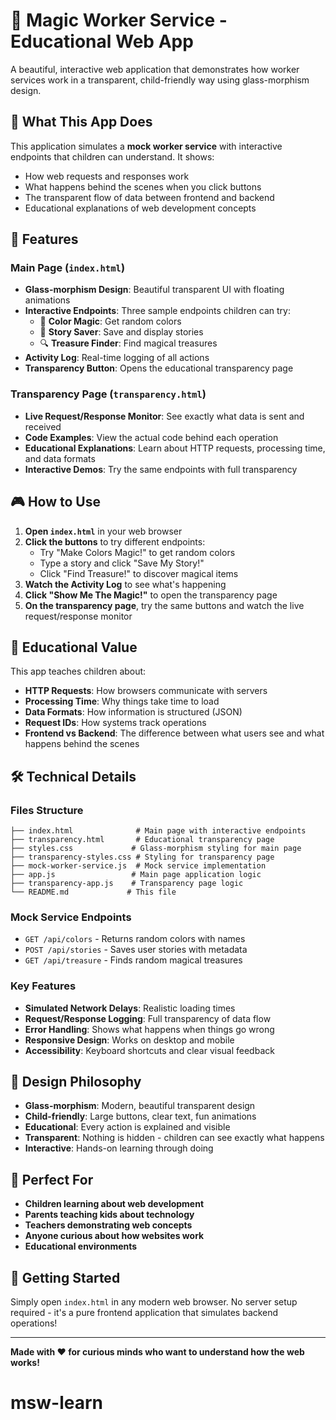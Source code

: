 # 🌟 Magic Worker Service - Educational Web App

A beautiful, interactive web application that demonstrates how worker services work in a transparent, child-friendly way using glass-morphism design.

## 🎯 What This App Does

This application simulates a **mock worker service** with interactive endpoints that children can understand. It shows:

- How web requests and responses work
- What happens behind the scenes when you click buttons
- The transparent flow of data between frontend and backend
- Educational explanations of web development concepts

## 🚀 Features

### Main Page (`index.html`)
- **Glass-morphism Design**: Beautiful transparent UI with floating animations
- **Interactive Endpoints**: Three sample endpoints children can try:
  - 🎨 **Color Magic**: Get random colors
  - 📝 **Story Saver**: Save and display stories
  - 🔍 **Treasure Finder**: Find magical treasures
- **Activity Log**: Real-time logging of all actions
- **Transparency Button**: Opens the educational transparency page

### Transparency Page (`transparency.html`)
- **Live Request/Response Monitor**: See exactly what data is sent and received
- **Code Examples**: View the actual code behind each operation
- **Educational Explanations**: Learn about HTTP requests, processing time, and data formats
- **Interactive Demos**: Try the same endpoints with full transparency

## 🎮 How to Use

1. **Open `index.html`** in your web browser
2. **Click the buttons** to try different endpoints:
   - Try "Make Colors Magic!" to get random colors
   - Type a story and click "Save My Story!"
   - Click "Find Treasure!" to discover magical items
3. **Watch the Activity Log** to see what's happening
4. **Click "Show Me The Magic!"** to open the transparency page
5. **On the transparency page**, try the same buttons and watch the live request/response monitor

## 🧠 Educational Value

This app teaches children about:

- **HTTP Requests**: How browsers communicate with servers
- **Processing Time**: Why things take time to load
- **Data Formats**: How information is structured (JSON)
- **Request IDs**: How systems track operations
- **Frontend vs Backend**: The difference between what users see and what happens behind the scenes

## 🛠️ Technical Details

### Files Structure
```
├── index.html              # Main page with interactive endpoints
├── transparency.html       # Educational transparency page
├── styles.css             # Glass-morphism styling for main page
├── transparency-styles.css # Styling for transparency page
├── mock-worker-service.js  # Mock service implementation
├── app.js                 # Main page application logic
├── transparency-app.js    # Transparency page logic
└── README.md             # This file
```

### Mock Service Endpoints
- `GET /api/colors` - Returns random colors with names
- `POST /api/stories` - Saves user stories with metadata
- `GET /api/treasure` - Finds random magical treasures

### Key Features
- **Simulated Network Delays**: Realistic loading times
- **Request/Response Logging**: Full transparency of data flow
- **Error Handling**: Shows what happens when things go wrong
- **Responsive Design**: Works on desktop and mobile
- **Accessibility**: Keyboard shortcuts and clear visual feedback

## 🎨 Design Philosophy

- **Glass-morphism**: Modern, beautiful transparent design
- **Child-friendly**: Large buttons, clear text, fun animations
- **Educational**: Every action is explained and visible
- **Transparent**: Nothing is hidden - children can see exactly what happens
- **Interactive**: Hands-on learning through doing

## 🌈 Perfect For

- **Children learning about web development**
- **Parents teaching kids about technology**
- **Teachers demonstrating web concepts**
- **Anyone curious about how websites work**
- **Educational environments**

## 🚀 Getting Started

Simply open `index.html` in any modern web browser. No server setup required - it's a pure frontend application that simulates backend operations!

---

**Made with ❤️ for curious minds who want to understand how the web works!**
# msw-learn
